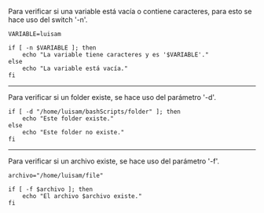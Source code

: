 Para verificar si una variable está vacía o contiene caracteres, para esto se hace uso del switch '-n'.

	VARIABLE=luisam

	if [ -n $VARIABLE ]; then
		echo "La variable tiene caracteres y es '$VARIABLE'."
	else
		echo "La variable está vacía."
	fi

---

Para verificar si un folder existe, se hace uso del parámetro '-d'.

	if [ -d "/home/luisam/bashScripts/folder" ]; then
		echo "Este folder existe."
	else
		echo "Este folder no existe."
	fi

---

Para verificar si un archivo existe, se hace uso del parámetro '-f'.

	archivo="/home/luisam/file"
	
	if [ -f $archivo ]; then
		echo "El archivo $archivo existe."
	fi
